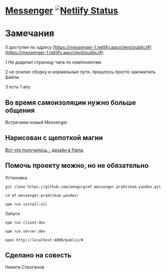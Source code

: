 # [Messenger](https://messenger-1.netlify.app/) [![Netlify Status](https://api.netlify.com/api/v1/badges/f8219fec-4561-4017-9c56-946bb0ddbfb1/deploy-status)](https://app.netlify.com/sites/dreamy-noether-285e69/deploys)

# Замечания

0 доступен по адресу [https://messenger-1.netlify.app/client/public/#](https://messenger-1.netlify.app/client/public/#)

1 Не доделал страницу чата по компонентам

2 не осилил сборку и нормальные пути. пришлось просто закомитить файлы

3 есть 1 any

## Во время самоизоляции нужно больше общения

Встречаем новый Messenger

## Нарисован с щепоткой магии

[Вот что получилось - дизайн в figma](https://www.figma.com/proto/mUP7cfOp31SqrgHVCl4mOi/Untitled?node-id=7%3A321&scaling=min-zoom)

## Помочь проекту можно, но не обязательно

Установка

```
git clone https://github.com/aengorg/mf.messenger.praktikum.yandex.git

cd mf.messenger.praktikum.yandex/

npm run install:all
```

Запуск

```
npm run client:dev
```

```
npm run server:dev
```

```
open http://localhost:4000/public/#
```

## Сделано на совесть

Никита Строганов
